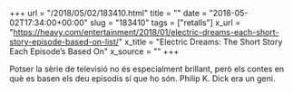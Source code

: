 +++
url = "/2018/05/02/183410.html"
title = ""
date = "2018-05-02T17:34:00+00:00"
slug = "183410"
tags = ["retalls"]
x_url = "https://heavy.com/entertainment/2018/01/electric-dreams-each-short-story-episode-based-on-list/"
x_title = "Electric Dreams: The Short Story Each Episode’s Based On"
x_source = ""
+++


Potser la sèrie de televisió no és especialment brillant, però els contes en què es basen els deu episodis sí que ho són. Philip K. Dick era un geni.
